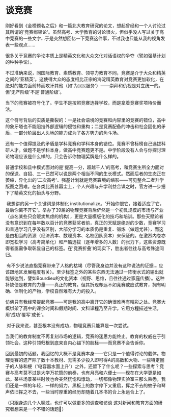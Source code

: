 # 谈竞赛

​		刚好看到《金榜题名之后》和一篇北大教育研究的论文，想起曾经和一个人讨论过其所谓的'竞赛绑架论'。虽然高考、大学教育的讨论很火，但似乎没人写过关于高中竞赛的一些文字…于是突然想回忆一下竞赛这件事，不过我也只能从我的视角发表一些观点……

​		很多关于竞赛的争论本质上是精英文化和大众文化对话语权的争夺（譬如强基计划的种种争论）。

​		不过准确来说，同国际教育、素质教育、领导力教育不同，竞赛是介于大众和精英之间的'亚精英'。这使得大众的态度相比正宗的海淀精英教育对竞赛更加软化，在绝对的能力面前转而攻讦其他（如'为🇺🇸服务'）——崇拜和仇视是对立统一的。但'无产阶级'不是'普通阶级'。

​		当下的竞赛被符号化了。学生不是按照竞赛选择学校，而是拿着竞赛奖项待价而沽。

​		这个符号背后的实质是撕裂的：一是社会语境的竞赛和内容里的竞赛的错位，高中的象牙塔也不能阻挡外部逻辑的侵蚀和重构；二是竞赛配备的冲击和社会固化的矛盾，一部分阶层出人头地的能力成为了各方势力的角斗场。

​		还有一个值得提及的矛盾是学科竞赛和学科本身的错位。竞赛不曾标榜自己选拔科研人才。做题不是学科本身，做高中竞赛题更不是。中学阶段没有人会与你探讨理论物理应该是什么样的，只会告诉你物理奖牌是什么样的。

​		普通学校和县中模式面对的是'提高一分，超越千人'的高考，和竞赛生所全力面对的保送、自招、三一已然可以说是两个相当不同的生长模式。然而后者的生态正在萎缩，异化出的'二次高考'、强基计划就是竞赛窘境的缩影——可见整合二者升学版图之困难。在各类比赛甚嚣尘上，个人兴趣与升学利益合谋之时，官方进一步摁下了精英文化的抬头与分野。

​		我想讲的另一个关键词是体制化 institutionalize。'开始你恨它，接着适应了它，最后你离不开它'。举办了39届的物理竞赛背后俨然是一个初具规模的市场与产业（点名某些只会贩卖焦虑的机构），更是大量模版化的技巧和培训。那些天赋论者没有意识到在每年数以百计的竞赛获奖者前，真正的天赋是绝对的少数，竞赛学习和普通学习几乎没有区别，大部分学习的本质仍是重复、锻炼（做题尤甚），而这是由相当的资源（经济资本、数理资本、名校团队资本）来保证的。在激烈内卷亦即宽松学习（高考简单化）和严酷选拔（逐年增多的人数）的张力下，这些资源既得者亟需争取彰显自己的标签。在'竞赛折叠'的现实下，胜出者往往与高考殊途同归。

​		有不少说法直指竞赛带来了人格的枯竭（尽管我身边并没有这种说法的证据… 应该跟地区发展程度有关）。至少标签之外的某些东西无法通过一阵衡水式的输出就能够达到，譬如Bourdieu的文化资本（视野、思维，且往往通过家庭传播）。这种补缺便是教育的力量——真正的教育。但其折现却远不如竞赛或应试教育，拥有明确、体制化的产物，学校自然难有大力的投入。

​		仿佛只有我经常提起竞赛——可是我的高中离开它的确很难再有精彩之处。竞赛大概绑架了高中的课余时间和假期时间、文科课程乃至升学。它用方程描述生活，用'成功'覆写'成长'。

​		对于我来说，甚至根本没有成功，物理竞赛只能算是一次尝试。

​		当我们的教育制度不再复刻市场的逻辑，竞赛的迷思方能终止。教育的权威在于引领社会。这种引领归根到底来自内心锚下的航标——而竞赛不会告诉你。

​		回到最初的话题，我回忆的大概不是竞赛本身——它只是一个值得讨论的载体。物理竞赛的遗产除了数十本教材、无需多少投入即可得A的高数和大物、一些特定圈子的人脉和梗（'电容器水面上升'）之外，还留下了什么呢？一些探索与思考？竞赛与高考莫不过是大学万花筒的前奏，也有月亮和六便士——现在在大学更是如此。某些场景某些时候也会突然恍惚和悸动，一切都像物理实验室三那么熟悉，我们还是一样的年轻，一样的努力，黑板上的数字停下又重启，挥之不去的蚊子和琴声依旧挥之不去，一些当时厚重的经历却随着几本书的合上永远合上了。

（只跟身边几个人聊过，也许可以做更多的调查和访谈 这对新闻和教育方面的研究者想来是一个不错的话题🤔）